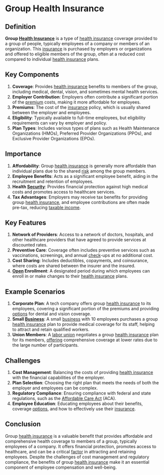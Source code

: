 # Group Health Insurance

## Definition
**Group [Health Insurance](../h/health_insurance.md)** is a type of [health insurance](../h/health_insurance.md) coverage provided to a group of people, typically employees of a company or members of an organization. This [insurance](../i/insurance.md) is purchased by employers or organizations and offered to eligible members of the group, often at a reduced cost compared to individual [health insurance](../h/health_insurance.md) plans.

## Key Components
1. **Coverage**: Provides [health insurance](../h/health_insurance.md) benefits to members of the group, including medical, dental, vision, and sometimes mental health services.
2. **Employer Contribution**: Employers often contribute a significant portion of the [premium](../p/premium.md) costs, making it more affordable for employees.
3. **Premiums**: The cost of the [insurance](../i/insurance.md) policy, which is usually shared between the employer and employees.
4. **Eligibility**: Typically available to full-time employees, but eligibility requirements can vary by employer and policy.
5. **Plan Types**: Includes various types of plans such as Health Maintenance Organizations (HMOs), Preferred Provider Organizations (PPOs), and Exclusive Provider Organizations (EPOs).

## Importance
1. **Affordability**: Group [health insurance](../h/health_insurance.md) is generally more affordable than individual plans due to the shared [risk](../r/risk.md) among the group members.
2. **Employee Benefits**: Acts as a significant employee benefit, aiding in the recruitment and retention of employees.
3. **Health [Security](../s/security.md)**: Provides financial protection against high medical costs and promotes access to healthcare services.
4. **Tax Advantages**: Employers may receive tax benefits for providing group [health insurance](../h/health_insurance.md), and employee contributions are often made pre-tax, reducing [taxable income](../t/taxable_income.md).

## Key Features
1. **Network of Providers**: Access to a network of doctors, hospitals, and other healthcare providers that have agreed to provide services at discounted rates.
2. **Preventive Care**: Coverage often includes preventive services such as vaccinations, screenings, and annual [check](../c/check.md)-ups at no additional cost.
3. **Cost Sharing**: Includes deductibles, copayments, and coinsurance, where costs are shared between the insurer and the insured.
4. **[Open](../o/open.md) Enrollment**: A designated period during which employees can enroll in or make changes to their [health insurance](../h/health_insurance.md) plans.

## Example Scenarios
1. **Corporate Plan**: A tech company offers group [health insurance](../h/health_insurance.md) to its employees, covering a significant portion of the premiums and providing [options](../o/options.md) for dental and vision coverage.
2. **Small [Business](../b/business.md)**: A small [business](../b/business.md) with 10 employees purchases a group [health insurance](../h/health_insurance.md) plan to provide medical coverage for its staff, helping to attract and retain qualified workers.
3. **Union Members**: A [labor union](../l/labor_union.md) negotiates a group [health insurance](../h/health_insurance.md) plan for its members, [offering](../o/offering.md) comprehensive coverage at lower rates due to the large number of participants.

## Challenges
1. **Cost Management**: Balancing the costs of providing [health insurance](../h/health_insurance.md) with the financial capabilities of the employer.
2. **Plan Selection**: Choosing the right plan that meets the needs of both the employer and employees can be complex.
3. **Regulatory Compliance**: Ensuring compliance with federal and state regulations, such as the [Affordable Care Act](../a/affordable_care_act.md) (ACA).
4. **Employee Education**: Educating employees about their benefits, coverage [options](../o/options.md), and how to effectively use their [insurance](../i/insurance.md).

## Conclusion
Group [health insurance](../h/health_insurance.md) is a valuable benefit that provides affordable and comprehensive health coverage to members of a group, typically employees of a company. It offers financial protection, promotes access to healthcare, and can be a critical [factor](../f/factor.md) in attracting and retaining employees. Despite the challenges of cost management and regulatory compliance, the benefits of group [health insurance](../h/health_insurance.md) make it an essential component of employee compensation and well-being.

